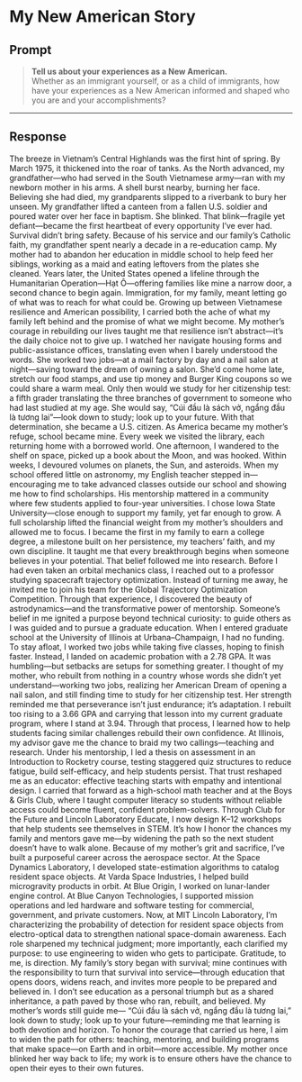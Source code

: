 # My New American Story

## Prompt
> **Tell us about your experiences as a New American.**  
> Whether as an immigrant yourself, or as a child of immigrants, how have your experiences as a New American informed and shaped who you are and your accomplishments?

---

## Response

The breeze in Vietnam’s Central Highlands was the first hint of spring. By March 1975, it thickened into the roar of tanks. As the North advanced, my grandfather—who had served in the South Vietnamese army—ran with my newborn mother in his arms. A shell burst nearby, burning her face. Believing she had died, my grandparents slipped to a riverbank to bury her unseen. My grandfather lifted a canteen from a fallen U.S. soldier and poured water over her face in baptism. She blinked. That blink—fragile yet defiant—became the first heartbeat of every opportunity I’ve ever had.
Survival didn’t bring safety. Because of his service and our family’s Catholic faith, my grandfather spent nearly a decade in a re-education camp. My mother had to abandon her education in middle school to help feed her siblings, working as a maid and eating leftovers from the plates she cleaned. Years later, the United States opened a lifeline through the Humanitarian Operation—Hạt Ô—offering families like mine a narrow door, a second chance to begin again. Immigration, for my family, meant letting go of what was to reach for what could be. Growing up between Vietnamese resilience and American possibility, I carried both the ache of what my family left behind and the promise of what we might become.
My mother’s courage in rebuilding our lives taught me that resilience isn’t abstract—it’s the daily choice not to give up. I watched her navigate housing forms and public-assistance offices, translating even when I barely understood the words. She worked two jobs—at a mail factory by day and a nail salon at night—saving toward the dream of owning a salon. She’d come home late, stretch our food stamps, and use tip money and Burger King coupons so we could share a warm meal. Only then would we study for her citizenship test: a fifth grader translating the three branches of government to someone who had last studied at my age. She would say, “Cúi đầu là sách vở, ngẩng đầu là tương lai”—look down to study; look up to your future. With that determination, she became a U.S. citizen.
As America became my mother’s refuge, school became mine. Every week we visited the library, each returning home with a borrowed world. One afternoon, I wandered to the shelf on space, picked up a book about the Moon, and was hooked. Within weeks, I devoured volumes on planets, the Sun, and asteroids. When my school offered little on astronomy, my English teacher stepped in—encouraging me to take advanced classes outside our school and showing me how to find scholarships. His mentorship mattered in a community where few students applied to four-year universities.
I chose Iowa State University—close enough to support my family, yet far enough to grow. A full scholarship lifted the financial weight from my mother’s shoulders and allowed me to focus. I became the first in my family to earn a college degree, a milestone built on her persistence, my teachers’ faith, and my own discipline. It taught me that every breakthrough begins when someone believes in your potential.
That belief followed me into research. Before I had even taken an orbital mechanics class, I reached out to a professor studying spacecraft trajectory optimization. Instead of turning me away, he invited me to join his team for the Global Trajectory Optimization Competition. Through that experience, I discovered the beauty of astrodynamics—and the transformative power of mentorship. Someone’s belief in me ignited a purpose beyond technical curiosity: to guide others as I was guided and to pursue a graduate education.
When I entered graduate school at the University of Illinois at Urbana–Champaign, I had no funding. To stay afloat, I worked two jobs while taking five classes, hoping to finish faster. Instead, I landed on academic probation with a 2.78 GPA. It was humbling—but setbacks are setups for something greater. I thought of my mother, who rebuilt from nothing in a country whose words she didn’t yet understand—working two jobs, realizing her American Dream of opening a nail salon, and still finding time to study for her citizenship test. Her strength reminded me that perseverance isn’t just endurance; it’s adaptation. I rebuilt too rising to a 3.66 GPA and carrying that lesson into my current graduate program, where I stand at 3.94. Through that process, I learned how to help students facing similar challenges rebuild their own confidence.
At Illinois, my advisor gave me the chance to braid my two callings—teaching and research. Under his mentorship, I led a thesis on assessment in an Introduction to Rocketry course, testing staggered quiz structures to reduce fatigue, build self-efficacy, and help students persist. That trust reshaped me as an educator: effective teaching starts with empathy and intentional design. I carried that forward as a high-school math teacher and at the Boys & Girls Club, where I taught computer literacy so students without reliable access could become fluent, confident problem-solvers. Through Club for the Future and Lincoln Laboratory Educate, I now design K–12 workshops that help students see themselves in STEM. It’s how I honor the chances my family and mentors gave me—by widening the path so the next student doesn’t have to walk alone.
Because of my mother’s grit and sacrifice, I’ve built a purposeful career across the aerospace sector. At the Space Dynamics Laboratory, I developed state-estimation algorithms to catalog resident space objects. At Varda Space Industries, I helped build microgravity products in orbit. At Blue Origin, I worked on lunar-lander engine control. At Blue Canyon Technologies, I supported mission operations and led hardware and software testing for commercial, government, and private customers. Now, at MIT Lincoln Laboratory, I’m characterizing the probability of detection for resident space objects from electro-optical data to strengthen national space-domain awareness. Each role sharpened my technical judgment; more importantly, each clarified my purpose: to use engineering to widen who gets to participate.
Gratitude, to me, is direction. My family’s story began with survival; mine continues with the responsibility to turn that survival into service—through education that opens doors, widens reach, and invites more people to be prepared and believed in. I don’t see education as a personal triumph but as a shared inheritance, a path paved by those who ran, rebuilt, and believed. My mother’s words still guide me— “Cúi đầu là sách vở, ngẩng đầu là tương lai,” look down to study; look up to your future—reminding me that learning is both devotion and horizon. To honor the courage that carried us here, I aim to widen the path for others: teaching, mentoring, and building programs that make space—on Earth and in orbit—more accessible. My mother once blinked her way back to life; my work is to ensure others have the chance to open their eyes to their own futures.
